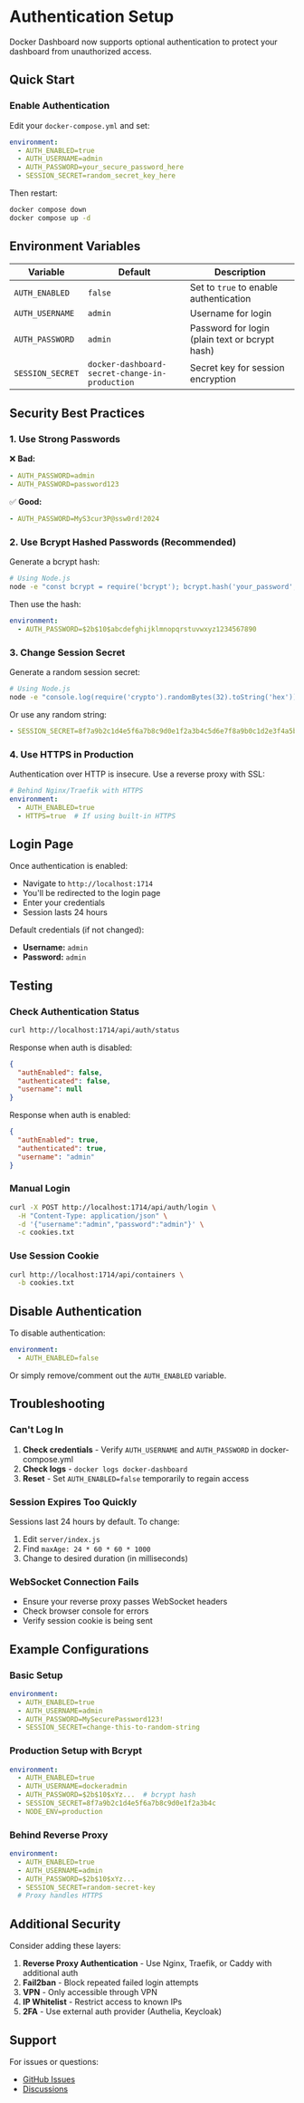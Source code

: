 # Authentication Setup

Docker Dashboard now supports optional authentication to protect your dashboard from unauthorized access.

## Quick Start

### Enable Authentication

Edit your `docker-compose.yml` and set:

```yaml
environment:
  - AUTH_ENABLED=true
  - AUTH_USERNAME=admin
  - AUTH_PASSWORD=your_secure_password_here
  - SESSION_SECRET=random_secret_key_here
```

Then restart:

```bash
docker compose down
docker compose up -d
```

## Environment Variables

| Variable | Default | Description |
|----------|---------|-------------|
| `AUTH_ENABLED` | `false` | Set to `true` to enable authentication |
| `AUTH_USERNAME` | `admin` | Username for login |
| `AUTH_PASSWORD` | `admin` | Password for login (plain text or bcrypt hash) |
| `SESSION_SECRET` | `docker-dashboard-secret-change-in-production` | Secret key for session encryption |

## Security Best Practices

### 1. Use Strong Passwords

❌ **Bad:**
```yaml
- AUTH_PASSWORD=admin
- AUTH_PASSWORD=password123
```

✅ **Good:**
```yaml
- AUTH_PASSWORD=MyS3cur3P@ssw0rd!2024
```

### 2. Use Bcrypt Hashed Passwords (Recommended)

Generate a bcrypt hash:

```bash
# Using Node.js
node -e "const bcrypt = require('bcrypt'); bcrypt.hash('your_password', 10).then(console.log);"
```

Then use the hash:

```yaml
environment:
  - AUTH_PASSWORD=$2b$10$abcdefghijklmnopqrstuvwxyz1234567890
```

### 3. Change Session Secret

Generate a random session secret:

```bash
# Using Node.js
node -e "console.log(require('crypto').randomBytes(32).toString('hex'))"
```

Or use any random string:

```yaml
- SESSION_SECRET=8f7a9b2c1d4e5f6a7b8c9d0e1f2a3b4c5d6e7f8a9b0c1d2e3f4a5b6c7d8e9f0
```

### 4. Use HTTPS in Production

Authentication over HTTP is insecure. Use a reverse proxy with SSL:

```yaml
# Behind Nginx/Traefik with HTTPS
environment:
  - AUTH_ENABLED=true
  - HTTPS=true  # If using built-in HTTPS
```

## Login Page

Once authentication is enabled:
- Navigate to `http://localhost:1714`
- You'll be redirected to the login page
- Enter your credentials
- Session lasts 24 hours

Default credentials (if not changed):
- **Username:** `admin`
- **Password:** `admin`

## Testing

### Check Authentication Status

```bash
curl http://localhost:1714/api/auth/status
```

Response when auth is disabled:
```json
{
  "authEnabled": false,
  "authenticated": false,
  "username": null
}
```

Response when auth is enabled:
```json
{
  "authEnabled": true,
  "authenticated": true,
  "username": "admin"
}
```

### Manual Login

```bash
curl -X POST http://localhost:1714/api/auth/login \
  -H "Content-Type: application/json" \
  -d '{"username":"admin","password":"admin"}' \
  -c cookies.txt
```

### Use Session Cookie

```bash
curl http://localhost:1714/api/containers \
  -b cookies.txt
```

## Disable Authentication

To disable authentication:

```yaml
environment:
  - AUTH_ENABLED=false
```

Or simply remove/comment out the `AUTH_ENABLED` variable.

## Troubleshooting

### Can't Log In

1. **Check credentials** - Verify `AUTH_USERNAME` and `AUTH_PASSWORD` in docker-compose.yml
2. **Check logs** - `docker logs docker-dashboard`
3. **Reset** - Set `AUTH_ENABLED=false` temporarily to regain access

### Session Expires Too Quickly

Sessions last 24 hours by default. To change:

1. Edit `server/index.js`
2. Find `maxAge: 24 * 60 * 60 * 1000`
3. Change to desired duration (in milliseconds)

### WebSocket Connection Fails

- Ensure your reverse proxy passes WebSocket headers
- Check browser console for errors
- Verify session cookie is being sent

## Example Configurations

### Basic Setup

```yaml
environment:
  - AUTH_ENABLED=true
  - AUTH_USERNAME=admin
  - AUTH_PASSWORD=MySecurePassword123!
  - SESSION_SECRET=change-this-to-random-string
```

### Production Setup with Bcrypt

```yaml
environment:
  - AUTH_ENABLED=true
  - AUTH_USERNAME=dockeradmin
  - AUTH_PASSWORD=$2b$10$xYz...  # bcrypt hash
  - SESSION_SECRET=8f7a9b2c1d4e5f6a7b8c9d0e1f2a3b4c
  - NODE_ENV=production
```

### Behind Reverse Proxy

```yaml
environment:
  - AUTH_ENABLED=true
  - AUTH_USERNAME=admin
  - AUTH_PASSWORD=$2b$10$xYz...
  - SESSION_SECRET=random-secret-key
  # Proxy handles HTTPS
```

## Additional Security

Consider adding these layers:

1. **Reverse Proxy Authentication** - Use Nginx, Traefik, or Caddy with additional auth
2. **Fail2ban** - Block repeated failed login attempts
3. **VPN** - Only accessible through VPN
4. **IP Whitelist** - Restrict access to known IPs
5. **2FA** - Use external auth provider (Authelia, Keycloak)

## Support

For issues or questions:
- [GitHub Issues](https://github.com/MNDL-27/docker-dashboard/issues)
- [Discussions](https://github.com/MNDL-27/docker-dashboard/discussions)
